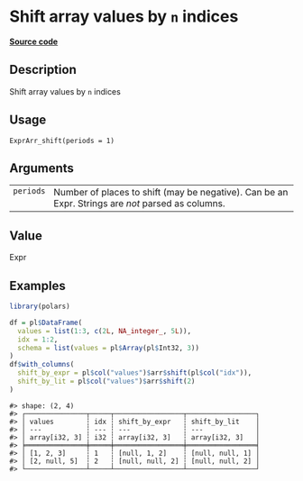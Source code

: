 

# Shift array values by <code>n</code> indices

[**Source code**](https://github.com/pola-rs/r-polars/tree/main/R/expr__array.R#L269)

## Description

Shift array values by <code>n</code> indices

## Usage

<pre><code class='language-R'>ExprArr_shift(periods = 1)
</code></pre>

## Arguments

<table>
<tr>
<td style="white-space: nowrap; font-family: monospace; vertical-align: top">
<code id="ExprArr_shift_:_periods">periods</code>
</td>
<td>
Number of places to shift (may be negative). Can be an Expr. Strings are
<em>not</em> parsed as columns.
</td>
</tr>
</table>

## Value

Expr

## Examples

``` r
library(polars)

df = pl$DataFrame(
  values = list(1:3, c(2L, NA_integer_, 5L)),
  idx = 1:2,
  schema = list(values = pl$Array(pl$Int32, 3))
)
df$with_columns(
  shift_by_expr = pl$col("values")$arr$shift(pl$col("idx")),
  shift_by_lit = pl$col("values")$arr$shift(2)
)
```

    #> shape: (2, 4)
    #> ┌───────────────┬─────┬─────────────────┬─────────────────┐
    #> │ values        ┆ idx ┆ shift_by_expr   ┆ shift_by_lit    │
    #> │ ---           ┆ --- ┆ ---             ┆ ---             │
    #> │ array[i32, 3] ┆ i32 ┆ array[i32, 3]   ┆ array[i32, 3]   │
    #> ╞═══════════════╪═════╪═════════════════╪═════════════════╡
    #> │ [1, 2, 3]     ┆ 1   ┆ [null, 1, 2]    ┆ [null, null, 1] │
    #> │ [2, null, 5]  ┆ 2   ┆ [null, null, 2] ┆ [null, null, 2] │
    #> └───────────────┴─────┴─────────────────┴─────────────────┘
